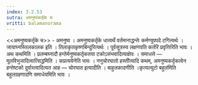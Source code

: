 ```yaml
---
index: 3.2.53
sutra: अमनुष्यकर्तृके च
vritti: balamanorama
---
```


<<अमनुष्यकर्तृके च>> - अमनुष्य । अमनुष्यकर्तृके धात्वर्थे वर्तमानाद्धन्तेः कर्मण्युपपदे टगित्यर्थः । जायाघ्नस्तिलकालक इति । तिलाकृतकृष्णबिन्दुरित्यर्थः । पूर्वसूत्रस्य लक्षणवति कर्तरि प्रवृत्तिरिति भावः । अथ कथमिति । प्रलम्बघ्नादौ हन्तेर्मनुष्यकर्तृकतया टकोऽसंभवादित्याक्षेपः । समाधत्ते —  मूलविभुजादित्वात्सिद्धमिति । कप्रत्ययेनेति भावः । ननुचोरघातो हस्ती॑त्यादि कथम्, अमनुष्यकर्तृकत्वेन हन्तेष्टको दुर्वारत्वादित्यत आह —  चोरघात इत्यादीति । बाहुलकादणीति ।कृत्यल्युटो बहुल॑मिति बहुलग्रहणादणि समाधेयमिति भावः । 